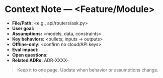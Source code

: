 # Context Note — <Feature/Module>

- **File/Path:** <e.g., api/routers/ask.py>
- **User goal:** <what this enables>
- **Assumptions:** <models, data, constraints>
- **Key behaviors:** <bullets; inputs → outputs>
- **Offline-only:** <confirm no cloud/API keys>
- **Eval impact:** <what metrics move>
- **Open questions:** <bullets>
- **Related ADRs:** ADR-XXXX-<slug>

> Keep it to one page. Update when behavior or assumptions change.
